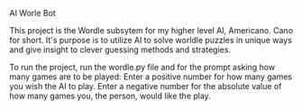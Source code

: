 AI Worle Bot

This project is the Wordle subsytem for my higher level AI, Americano. Cano for short.
It's purpose is to utilize AI to solve worldle puzzles in unique ways and give insight to clever guessing methods and strategies.

To run the project, run the wordle.py file and for the prompt asking how many games are to be played:
Enter a positive number for how many games you wish the AI to play.
Enter a negative number for the absolute value of how many games you, the person, would like the play.

